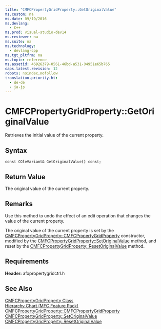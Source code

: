 ```yaml
---
title: "CMFCPropertyGridProperty::GetOriginalValue"
ms.custom: na
ms.date: 09/19/2016
ms.devlang: 
  - C++
ms.prod: visual-studio-dev14
ms.reviewer: na
ms.suite: na
ms.technology: 
  - devlang-cpp
ms.tgt_pltfrm: na
ms.topic: reference
ms.assetid: 46926379-0561-46bd-a531-04951e65b765
caps.latest.revision: 12
robots: noindex,nofollow
translation.priority.ht: 
  - de-de
  - ja-jp
---
```

# CMFCPropertyGridProperty::GetOriginalValue
Retrieves the initial value of the current property.  
  
## Syntax  
  
```  
const COleVariant& GetOriginalValue() const;  
```  
  
## Return Value  
 The original value of the current property.  
  
## Remarks  
 Use this method to undo the effect of an edit operation that changes the value of the current property.  
  
 The original value of the current property is set by the [CMFCPropertyGridProperty::CMFCPropertyGridProperty](../vs140/CMFCPropertyGridProperty--CMFCPropertyGridProperty.md) constructor, modified by the [CMFCPropertyGridProperty::SetOriginalValue](../vs140/CMFCPropertyGridProperty--SetOriginalValue.md) method, and reset by the [CMFCPropertyGridProperty::ResetOriginalValue](../vs140/CMFCPropertyGridProperty--ResetOriginalValue.md) method.  
  
## Requirements  
 **Header:** afxpropertygridctrl.h  
  
## See Also  
 [CMFCPropertyGridProperty Class](../vs140/CMFCPropertyGridProperty-Class.md)   
 [Hierarchy Chart (MFC Feature Pack)](../vs140/Hierarchy-Chart.md)   
 [CMFCPropertyGridProperty::CMFCPropertyGridProperty](../vs140/CMFCPropertyGridProperty--CMFCPropertyGridProperty.md)   
 [CMFCPropertyGridProperty::SetOriginalValue](../vs140/CMFCPropertyGridProperty--SetOriginalValue.md)   
 [CMFCPropertyGridProperty::ResetOriginalValue](../vs140/CMFCPropertyGridProperty--ResetOriginalValue.md)